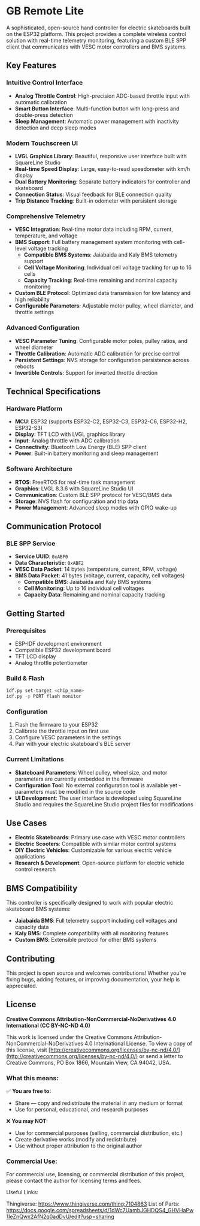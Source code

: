 # GB Remote Lite

A sophisticated, open-source hand controller for electric skateboards built on the ESP32 platform. This project provides a complete wireless control solution with real-time telemetry monitoring, featuring a custom BLE SPP client that communicates with VESC motor controllers and BMS systems.

## Key Features

### Intuitive Control Interface
- **Analog Throttle Control**: High-precision ADC-based throttle input with automatic calibration
- **Smart Button Interface**: Multi-function button with long-press and double-press detection
- **Sleep Management**: Automatic power management with inactivity detection and deep sleep modes

### Modern Touchscreen UI
- **LVGL Graphics Library**: Beautiful, responsive user interface built with SquareLine Studio
- **Real-time Speed Display**: Large, easy-to-read speedometer with km/h display
- **Dual Battery Monitoring**: Separate battery indicators for controller and skateboard
- **Connection Status**: Visual feedback for BLE connection quality
- **Trip Distance Tracking**: Built-in odometer with persistent storage

### Comprehensive Telemetry
- **VESC Integration**: Real-time motor data including RPM, current, temperature, and voltage
- **BMS Support**: Full battery management system monitoring with cell-level voltage tracking
  - **Compatible BMS Systems**: Jaiabaida and Kaly BMS telemetry support
  - **Cell Voltage Monitoring**: Individual cell voltage tracking for up to 16 cells
  - **Capacity Tracking**: Real-time remaining and nominal capacity monitoring
- **Custom BLE Protocol**: Optimized data transmission for low latency and high reliability
- **Configurable Parameters**: Adjustable motor pulley, wheel diameter, and throttle settings

### Advanced Configuration
- **VESC Parameter Tuning**: Configurable motor poles, pulley ratios, and wheel diameter
- **Throttle Calibration**: Automatic ADC calibration for precise control
- **Persistent Settings**: NVS storage for configuration persistence across reboots
- **Invertible Controls**: Support for inverted throttle direction

## Technical Specifications

### Hardware Platform
- **MCU**: ESP32 (supports ESP32-C2, ESP32-C3, ESP32-C6, ESP32-H2, ESP32-S3)
- **Display**: TFT LCD with LVGL graphics library
- **Input**: Analog throttle with ADC calibration
- **Connectivity**: Bluetooth Low Energy (BLE) SPP client
- **Power**: Built-in battery monitoring and sleep management

### Software Architecture
- **RTOS**: FreeRTOS for real-time task management
- **Graphics**: LVGL 8.3.6 with SquareLine Studio UI
- **Communication**: Custom BLE SPP protocol for VESC/BMS data
- **Storage**: NVS flash for configuration and trip data
- **Power Management**: Advanced sleep modes with GPIO wake-up

## Communication Protocol

### BLE SPP Service
- **Service UUID**: `0xABF0`
- **Data Characteristic**: `0xABF2`
- **VESC Data Packet**: 14 bytes (temperature, current, RPM, voltage)
- **BMS Data Packet**: 41 bytes (voltage, current, capacity, cell voltages)
  - **Compatible BMS**: Jaiabaida and Kaly BMS systems
  - **Cell Monitoring**: Up to 16 individual cell voltages
  - **Capacity Data**: Remaining and nominal capacity tracking

## Getting Started

### Prerequisites
- ESP-IDF development environment
- Compatible ESP32 development board
- TFT LCD display
- Analog throttle potentiometer

### Build & Flash
```bash
idf.py set-target <chip_name>
idf.py -p PORT flash monitor
```

### Configuration
1. Flash the firmware to your ESP32
2. Calibrate the throttle input on first use
3. Configure VESC parameters in the settings
4. Pair with your electric skateboard's BLE server

### Current Limitations
- **Skateboard Parameters**: Wheel pulley, wheel size, and motor parameters are currently embedded in the firmware
- **Configuration Tool**: No external configuration tool is available yet - parameters must be modified in the source code
- **UI Development**: The user interface is developed using SquareLine Studio and requires the SquareLine Studio project files for modifications

## Use Cases

- **Electric Skateboards**: Primary use case with VESC motor controllers
- **Electric Scooters**: Compatible with similar motor control systems
- **DIY Electric Vehicles**: Customizable for various electric vehicle applications
- **Research & Development**: Open-source platform for electric vehicle control research

## BMS Compatibility

This controller is specifically designed to work with popular electric skateboard BMS systems:

- **Jaiabaida BMS**: Full telemetry support including cell voltages and capacity data
- **Kaly BMS**: Complete compatibility with all monitoring features
- **Custom BMS**: Extensible protocol for other BMS systems

## Contributing

This project is open source and welcomes contributions! Whether you're fixing bugs, adding features, or improving documentation, your help is appreciated.

## License

**Creative Commons Attribution-NonCommercial-NoDerivatives 4.0 International (CC BY-NC-ND 4.0)**

This work is licensed under the Creative Commons Attribution-NonCommercial-NoDerivatives 4.0 International License. To view a copy of this license, visit [http://creativecommons.org/licenses/by-nc-nd/4.0/](http://creativecommons.org/licenses/by-nc-nd/4.0/) or send a letter to Creative Commons, PO Box 1866, Mountain View, CA 94042, USA.

### What this means:

✅ **You are free to:**
- Share — copy and redistribute the material in any medium or format
- Use for personal, educational, and research purposes

❌ **You may NOT:**
- Use for commercial purposes (selling, commercial distribution, etc.)
- Create derivative works (modify and redistribute)
- Use without proper attribution to the original author

### Commercial Use:
For commercial use, licensing, or commercial distribution of this project, please contact the author for licensing terms and fees.

Useful Links: 

Thingiverse: https://www.thingiverse.com/thing:7104863
List of Parts: https://docs.google.com/spreadsheets/d/1dWc7UambJGHDQS4_GHVHaPw1IeZnQwx2AfN2q0adDvU/edit?usp=sharing

